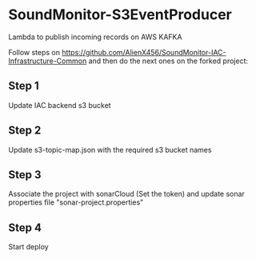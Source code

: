 # SoundMonitor-S3EventProducer

Lambda to publish incoming records on AWS KAFKA

Follow steps on https://github.com/AlienX456/SoundMonitor-IAC-Infrastructure-Common and then do the next ones on the forked project:

## Step 1

Update IAC backend s3 bucket

## Step 2

Update s3-topic-map.json with the required s3 bucket names

## Step 3

Associate the project with sonarCloud (Set the token) and update sonar properties file "sonar-project.properties"

## Step 4

Start deploy   


